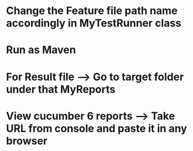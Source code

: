 # Change the Feature file path name accordingly in MyTestRunner class
# Run as Maven
# For Result file --> Go to target folder under that MyReports
# View cucumber 6 reports --> Take URL from console and paste it in any browser
